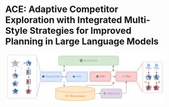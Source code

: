 # ACE: Adaptive Competitor Exploration with Integrated Multi-Style Strategies for Improved Planning in Large Language Models

![Framework](misc/framework.png)
